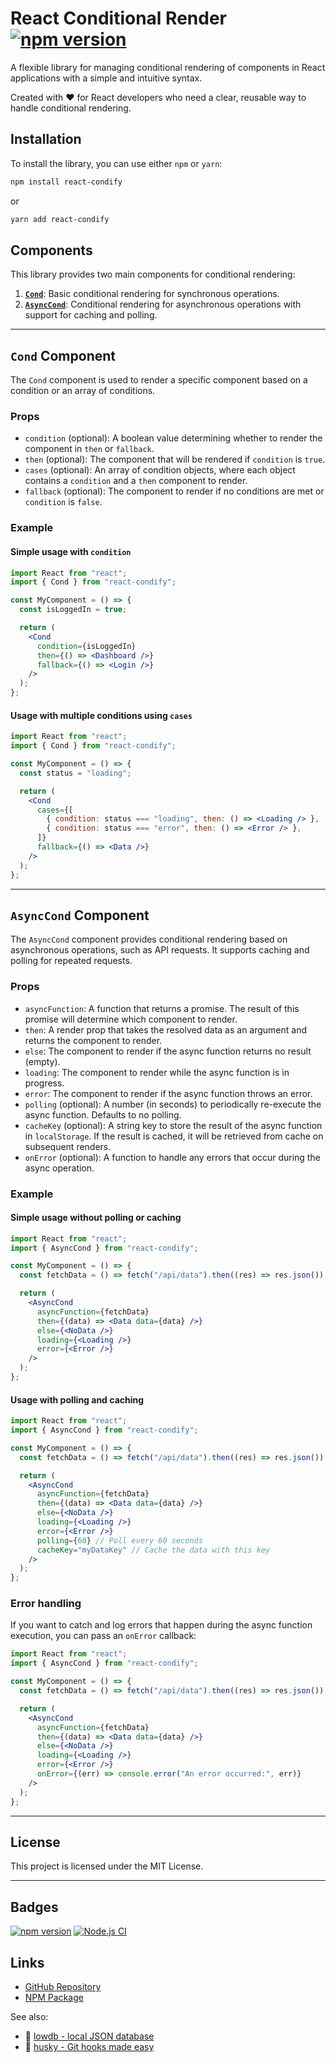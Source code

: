 # React Conditional Render [![npm version](https://badge.fury.io/js/react-condify.svg)](https://badge.fury.io/js/react-condify)

A flexible library for managing conditional rendering of components in React applications with a simple and intuitive syntax.

Created with ❤️ for React developers who need a clear, reusable way to handle conditional rendering.

## Installation

To install the library, you can use either `npm` or `yarn`:

```bash
npm install react-condify
```

or

```bash
yarn add react-condify
```

## Components

This library provides two main components for conditional rendering:

1. **[`Cond`](#cond-component)**: Basic conditional rendering for synchronous operations.
2. **[`AsyncCond`](#asynccond-component)**: Conditional rendering for asynchronous operations with support for caching and polling.

---

## `Cond` Component

The `Cond` component is used to render a specific component based on a condition or an array of conditions.

### Props

- `condition` (optional): A boolean value determining whether to render the component in `then` or `fallback`.
- `then` (optional): The component that will be rendered if `condition` is `true`.
- `cases` (optional): An array of condition objects, where each object contains a `condition` and a `then` component to render.
- `fallback` (optional): The component to render if no conditions are met or `condition` is `false`.

### Example

#### Simple usage with `condition`

```jsx
import React from "react";
import { Cond } from "react-condify";

const MyComponent = () => {
  const isLoggedIn = true;

  return (
    <Cond
      condition={isLoggedIn}
      then={() => <Dashboard />}
      fallback={() => <Login />}
    />
  );
};
```

#### Usage with multiple conditions using `cases`

```jsx
import React from "react";
import { Cond } from "react-condify";

const MyComponent = () => {
  const status = "loading";

  return (
    <Cond
      cases={[
        { condition: status === "loading", then: () => <Loading /> },
        { condition: status === "error", then: () => <Error /> },
      ]}
      fallback={() => <Data />}
    />
  );
};
```

---

## `AsyncCond` Component

The `AsyncCond` component provides conditional rendering based on asynchronous operations, such as API requests. It supports caching and polling for repeated requests.

### Props

- `asyncFunction`: A function that returns a promise. The result of this promise will determine which component to render.
- `then`: A render prop that takes the resolved data as an argument and returns the component to render.
- `else`: The component to render if the async function returns no result (empty).
- `loading`: The component to render while the async function is in progress.
- `error`: The component to render if the async function throws an error.
- `polling` (optional): A number (in seconds) to periodically re-execute the async function. Defaults to no polling.
- `cacheKey` (optional): A string key to store the result of the async function in `localStorage`. If the result is cached, it will be retrieved from cache on subsequent renders.
- `onError` (optional): A function to handle any errors that occur during the async operation.

### Example

#### Simple usage without polling or caching

```jsx
import React from "react";
import { AsyncCond } from "react-condify";

const MyComponent = () => {
  const fetchData = () => fetch("/api/data").then((res) => res.json());

  return (
    <AsyncCond
      asyncFunction={fetchData}
      then={(data) => <Data data={data} />}
      else={<NoData />}
      loading={<Loading />}
      error={<Error />}
    />
  );
};
```

#### Usage with polling and caching

```jsx
import React from "react";
import { AsyncCond } from "react-condify";

const MyComponent = () => {
  const fetchData = () => fetch("/api/data").then((res) => res.json());

  return (
    <AsyncCond
      asyncFunction={fetchData}
      then={(data) => <Data data={data} />}
      else={<NoData />}
      loading={<Loading />}
      error={<Error />}
      polling={60} // Poll every 60 seconds
      cacheKey="myDataKey" // Cache the data with this key
    />
  );
};
```

### Error handling

If you want to catch and log errors that happen during the async function execution, you can pass an `onError` callback:

```jsx
import React from "react";
import { AsyncCond } from "react-condify";

const MyComponent = () => {
  const fetchData = () => fetch("/api/data").then((res) => res.json());

  return (
    <AsyncCond
      asyncFunction={fetchData}
      then={(data) => <Data data={data} />}
      else={<NoData />}
      loading={<Loading />}
      error={<Error />}
      onError={(err) => console.error("An error occurred:", err)}
    />
  );
};
```

---

## License

This project is licensed under the MIT License.

---

## Badges

[![npm version](https://badge.fury.io/js/react-condify.svg)](https://badge.fury.io/js/react-condify)
[![Node.js CI](https://img.shields.io/github/actions/workflow/status/username/react-condify/node.js.yml?branch=main)](https://github.com/username/react-condify/actions/workflows/node.js.yml)

## Links

- [GitHub Repository](https://github.com/DenisVolhonsky/react-condify)
- [NPM Package](https://www.npmjs.com/package/react-condify)

See also:

- 🦉 [lowdb - local JSON database](https://github.com/typicode/lowdb)
- 🐶 [husky - Git hooks made easy](https://github.com/typicode/husky)
